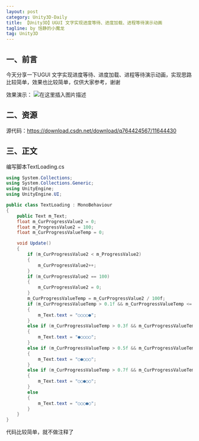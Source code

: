 ```yaml
---
layout: post
category: Unity3D-Daily
title: 【Unity3D】UGUI 文字实现进度等待、进度加载、进程等待演示动画
tagline: by 恬静的小魔龙
tag: Unity3D
---
```


## 一、前言
今天分享一下UGUI 文字实现进度等待、进度加载、进程等待演示动画，实现思路比较简单，效果也比较简单，仅供大家参考，谢谢

效果演示：
![在这里插入图片描述](https://img-blog.csdnimg.cn/20190830160209987.gif)

## 二、资源
源代码：https://download.csdn.net/download/q764424567/11644430

## 三、正文
编写脚本TextLoading.cs

```csharp
using System.Collections;
using System.Collections.Generic;
using UnityEngine;
using UnityEngine.UI;

public class TextLoading : MonoBehaviour
{
    public Text m_Text;
    float m_CurProgressValue2 = 0;
    float m_ProgressValue2 = 100;
    float m_CurProgressValueTemp = 0;

    void Update()
    {
        if (m_CurProgressValue2 < m_ProgressValue2)
        {
            m_CurProgressValue2++;
        }
        if (m_CurProgressValue2 == 100)
        {
            m_CurProgressValue2 = 0;
        }
        m_CurProgressValueTemp = m_CurProgressValue2 / 100f;
        if (m_CurProgressValueTemp > 0.1f && m_CurProgressValueTemp <= 0.3f)
        {
            m_Text.text = "○○○○●";
        }
        else if (m_CurProgressValueTemp > 0.3f && m_CurProgressValueTemp <= 0.5f)
        {
            m_Text.text = "●○○○○";
        }
        else if (m_CurProgressValueTemp > 0.5f && m_CurProgressValueTemp <= 0.7f)
        {
            m_Text.text = "○●○○○";
        }
        else if (m_CurProgressValueTemp > 0.7f && m_CurProgressValueTemp <= 0.9f)
        {
            m_Text.text = "○○●○○";
        }
        else
        {
            m_Text.text = "○○○●○";
        }
    }
}

```
代码比较简单，就不做注释了

